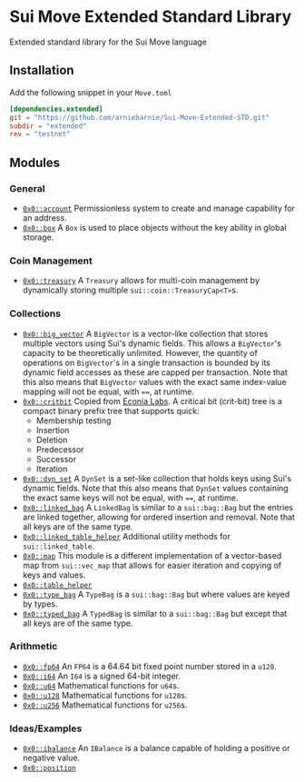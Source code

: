 # Sui Move Extended Standard Library

Extended standard library for the Sui Move language
## Installation
Add the following snippet in your `Move.toml`

```toml
[dependencies.extended]
git = "https://github.com/arniebarnie/Sui-Move-Extended-STD.git"
subdir = "extended"
rev = "testnet"
```
## Modules
### General
* [`0x0::account`](/extended/sources/account.move "Account")
  Permissionless system to create and manage capability for an address.
* [`0x0::box`](/extended/sources/box.move "Box")
  A `Box` is used to place objects without the key ability in global storage.
### Coin Management
* [`0x0::treasury`](/extended/sources/treasury.move "Treasury")
  A `Treasury` allows for multi-coin management by dynamically storing multiple `sui::coin::TreasuryCap<T>`s.
### Collections
* [`0x0::big_vector`](/extended/sources/big_vector.move "BigVector")
  A `BigVector` is a vector-like collection that stores multiple vectors using Sui's dynamic fields. This allows a `BigVector`'s capacity
  to be theoretically unlimited. However, the quantity of operations on `BigVector`'s in a single transaction is bounded by its dynamic field
  accesses as these are capped per transaction. Note that this also means that `BigVector` values with the exact same index-value mapping
  will not be equal, with `==`, at runtime.
* [`0x0::critbit`](/extended/sources/critbit.move "CritBit")
  Copied from [Econia Labs](https://github.com/econia-labs/econia/blob/main/src/move/econia/sources/CritBit.move "CritBit").
  A critical bit (crit-bit) tree is a compact binary prefix tree that supports quick:
    * Membership testing
    * Insertion
    * Deletion
    * Predecessor
    * Successor
    * Iteration
* [`0x0::dyn_set`](/extended/sources/dyn_set.move "DynSet")
  A `DynSet` is a set-like collection that holds keys using Sui's dynamic fields. Note that this also means that 
  `DynSet` values containing the exact same keys will not be equal, with `==`, at runtime.
* [`0x0::linked_bag`](/extended/sources/linked_bag.move "LinkedBag")
  A `LinkedBag` is similar to a `sui::bag::Bag` but the entries are linked together, allowing for ordered insertion and removal.
  Note that all keys are of the same type.
* [`0x0::linked_table_helper`](/extended/sources/linked_table_helper.move "LinkedTable")
  Additional utility methods for `sui::linked_table`.
* [`0x0::map`](/extended/sources/map.move "Map")
  This module is a different implementation of a vector-based map from `sui::vec_map` that allows for easier iteration and
  copying of keys and values.
* [`0x0::table_helper`](/extended/sources/table_helper.move "Table")
* [`0x0::type_bag`](/extended/sources/type_bag.move "TypeBag")
  A `TypeBag` is a `sui::bag::Bag` but where values are keyed by types.
* [`0x0::typed_bag`](/extended/sources/typed_bag.move "TypedBag")
  A `TypedBag` is similar to a `sui::bag::Bag` but except that all keys are of the same type.
### Arithmetic
* [`0x0::fp64`](/extended/sources/fp64.move "FP64")
  An `FP64` is a 64.64 bit fixed point number stored in a `u128`.
* [`0x0::i64`](/extended/sources/i64.move "I64")
  An `I64` is a signed 64-bit integer.
* [`0x0::u64`](/extended/sources/u64.move "u64")
  Mathematical functions for `u64`s.
* [`0x0::u128`](/extended/sources/u128.move "u128")
  Mathematical functions for `u128`s.
* [`0x0::u256`](/extended/sources/u256.move "u256")
  Mathematical functions for `u256`s.
### Ideas/Examples
* [`0x0::ibalance`](/extended/sources/ibalance.move "IBalance")
  An `IBalance` is a balance capable of holding a positive or negative value.
* [`0x0::position`](/extended/sources/position.move "Position")
